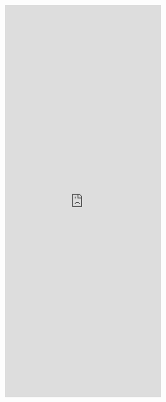 <script src="https://static.airtable.com/js/embed/embed_snippet_v1.js"></script><iframe class="airtable-embed airtable-dynamic-height" src="https://airtable.com/embed/shr98vhoNDwDnFt5X?backgroundColor=gray" frameborder="0" onmousewheel="" width="100%" height="1273" style="background: transparent; border: 1px solid #ccc;"></iframe>